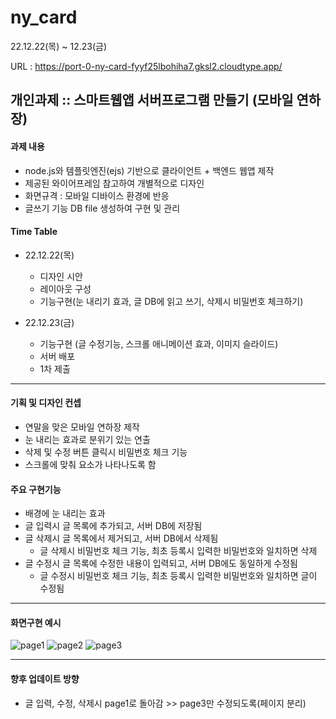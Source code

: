 # ny_card

22.12.22(목) ~ 12.23(금)

URL : https://port-0-ny-card-fyyf25lbohiha7.gksl2.cloudtype.app/

## 개인과제 :: 스마트웹앱 서버프로그램 만들기 (모바일 연하장)

#### 과제 내용
- node.js와 템플릿엔진(ejs) 기반으로 클라이언트 + 백엔드 웹앱 제작
- 제공된 와이어프레임 참고하여 개별적으로 디자인
- 화면규격 : 모바일 디바이스 환경에 반응
- 글쓰기 기능 DB file 생성하여 구현 및 관리

#### Time Table

- 22.12.22(목)
  - 디자인 시안
  - 레이아웃 구성
  - 기능구현(눈 내리기 효과, 글 DB에 읽고 쓰기, 삭제시 비밀번호 체크하기)
  
- 22.12.23(금)
  - 기능구현 (글 수정기능, 스크롤 애니메이션 효과, 이미지 슬라이드)
  - 서버 배포
  - 1차 제출
---
#### 기획 및 디자인 컨셉
- 연말을 맞은 모바일 연하장 제작
- 눈 내리는 효과로 분위기 있는 연출
- 삭제 및 수정 버튼 클릭시 비밀번호 체크 기능
- 스크롤에 맞춰 요소가 나타나도록 함
    
#### 주요 구현기능
- 배경에 눈 내리는 효과
- 글 입력시 글 목록에 추가되고, 서버 DB에 저장됨
- 글 삭제시 글 목록에서 제거되고, 서버 DB에서 삭제됨
  - 글 삭제시 비밀번호 체크 기능, 최초 등록시 입력한 비밀번호와 일치하면 삭제
- 글 수정시 글 목록에 수정한 내용이 입력되고, 서버 DB에도 동일하게 수정됨
  - 글 수정시 비밀번호 체크 기능, 최초 등록시 입력한 비밀번호와 일치하면 글이 수정됨

---
#### 화면구현 예시

![page1](https://user-images.githubusercontent.com/112890661/209303332-6fe77389-4f28-49f0-b8f0-0da09f7eeeb8.png)
![page2](https://user-images.githubusercontent.com/112890661/209303339-358092aa-5bca-4a3e-93d3-0647c0b98afc.png)
![page3](https://user-images.githubusercontent.com/112890661/209303341-81b5f0fc-2d5b-49c8-80d7-e8e0bf28eb5f.png)

---
#### 향후 업데이트 방향
- 글 입력, 수정, 삭제시 page1로 돌아감 >> page3만 수정되도록(페이지 분리)
